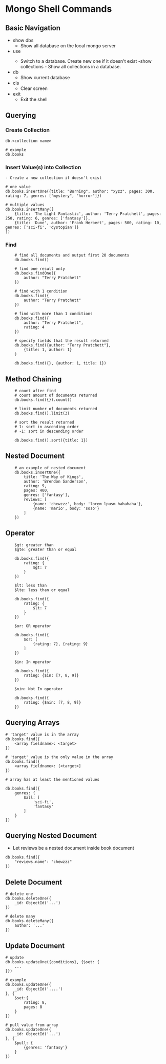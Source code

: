 # Mongo Shell Commands

## Basic Navigation
   - show dbs
     - Show all database on the local mongo server
   - use <db name>
     - Switch to a database. Create new one if it doesn't exist
   -show collections
    - Show all collections in a database.
   - db
     - Show current database
   - cls
     - Clear screen
   - exit
     - Exit the shell

## Querying

### Create Collection
    
    db.<collection name>

    # example
    db.books
### Insert Value(s) into Collection 
    - Create a new collection if doesn't exist

    # one value
    db.books.insertOne({title: "Burning", author: "xyzz", pages: 300, rating: 7, genres: ["mystery", "horror"]})

    # multiple values
    db.books.insertMany([
        {title: 'The Light Fantastic', author: 'Terry Pratchett', pages: 250, rating: 6, genres: ['fantasy']}, 
        {title: 'Dune', author: 'Frank Herbert', pages: 500, rating: 10, genres: ['sci-fi', 'dystopian']}
    ])
    

### Find
```
    # find all documents and output first 20 documents
    db.books.find()

    # find one result only
    db.books.findOne({
        author: "Terry Pratchett"
    })

    # find with 1 condition
    db.books.find({
        author: "Terry Pratchett"
    })

    # find with more than 1 conditions
    db.books.find({
        author: "Terry Pratchett",
        rating: 4
    })
```

```
    # specify fields that the result returned
    db.books.find({author: "Terry Pratchett"},
        {title: 1, author: 1}
    )

    db.books.find({}, {author: 1, title: 1})
```

## Method Chaining
```
    # count after find
    # count amount of documents returned
    db.books.find({}).count()

```

```
    # limit number of documents returned
    db.books.find().limit(3)
```

```
    # sort the result returned
    # 1: sort in ascending order
    # -1: sort in descending order

    db.books.find().sort({title: 1})
```

## Nested Document
```
    # an example of nested document
    db.books.insertOne({
        title: 'The Way of Kings', 
        author: 'Brendon Sanderson', 
        rating: 9,
        pages: 400, 
        genres: ['fantasy'], 
        reviews: [
            {name: 'chewzzz', body: 'lorem lpusm hahahaha'}, 
            {name: 'mario', body: 'soso'}
        ] 
    })
```

## Operator
```
    $gt: greater than
    $gte: greater than or equal

    db.books.find({
        rating: {
            $gt: 7
        }
    })
```

```
    $lt: less than
    $lte: less than or equal

    db.books.find({
        rating: {
            $lt: 7
        }
    })
```


```
    $or: OR operator

    db.books.find({
        $or: [
            {rating: 7}, {rating: 9}
        ]
    })
```

```
    $in: In operator
    
    db.books.find({
        rating: {$in: [7, 8, 9]}
    })
```

```
    $nin: Not In operator

    db.books.find({
        rating: {$nin: [7, 8, 9]}
    })
```


## Querying Arrays
```
# 'target' value is in the array
db.books.find({
    <array fieldname>: <target>
})
```

```
# 'target' value is the only value in the array
db.books.find({
    <array fieldname>: [<target>]
})
```

```
# array has at least the mentioned values

db.books.find({
    genres: {
        $all: [
            'sci-fi',
            'fantasy'
        ]
    }
})
```

## Querying Nested Document
- Let reviews be a nested document inside book document

```
db.books.find({
    "reviews.name": "chewzzz"
})
```

## Delete Document
```
# delete one
db.books.deleteOne({
    _id: ObjectId('...')
})
```

```
# delete many
db.books.deleteMany({
    author: '...'
})
```

## Update Document


```
# update
db.books.updateOne({conditions}, {$set: {
    ...
}})

# example
db.books.updateOne({
    _id: ObjectId('....')
}, {
    $set:{
        rating: 8,
        pages: 8
    }
})

# pull value from array
db.books.updateOne({
    _id: ObjectId('...')
}, {
    $pull: {
        {genres: 'fantasy'}
    }
})
```
